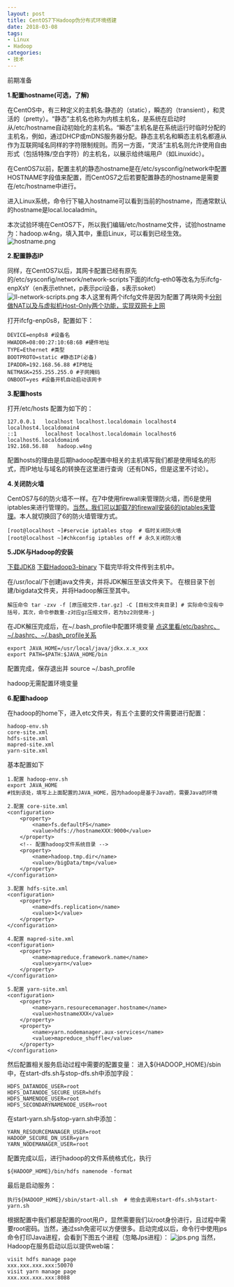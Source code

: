 ```yaml
---
layout: post
title: CentOS7下Hadoop伪分布式环境搭建
date: 2018-03-08
tags: 
- Linux
- Hadoop
categories: 
- 技术
---
```


<!-- more -->

前期准备

**1.配置hostname(可选，了解)**

在CentOS中，有三种定义的主机名:静态的（static），瞬态的（transient），和灵活的（pretty）。“静态”主机名也称为内核主机名，是系统在启动时从/etc/hostname自动初始化的主机名。“瞬态”主机名是在系统运行时临时分配的主机名，例如，通过DHCP或mDNS服务器分配。静态主机名和瞬态主机名都遵从作为互联网域名同样的字符限制规则。而另一方面，“灵活”主机名则允许使用自由形式（包括特殊/空白字符）的主机名，以展示给终端用户（如Linuxidc）。

在CentOS7以前，配置主机的静态hostname是在/etc/sysconfig/network中配置HOSTNAME字段值来配置，而CentOS7之后若要配置静态的hostname是需要在/etc/hostname中进行。

进入Linux系统，命令行下输入hostname可以看到当前的hostname，而通常默认的hostname是local.localadmin。

本次试验环境在CentOS7下，所以我们编辑/etc/hostname文件，试验hostname为：hadoop.w4ng，填入其中，重启Linux，可以看到已经生效。
![hostname.png](https://res.zhen.wang/images/post/2018-03-08-hadoop-install/hostname.png)

**2.配置静态IP**

同样，在CentOS7以后，其网卡配置已经有原先的/etc/sysconfig/network/network-scripts下面的ifcfg-eth0等改名为乐ifcfg-enpXsY（en表示ethnet，p表示pci设备，s表示soket）
![ll-network-scripts.png](https://res.zhen.wang/images/post/2018-03-08-hadoop-install/ll-network-scripts.png)
本人这里有两个ifcfg文件是因为配置了两块网卡[分别做NAT以及与虚拟机Host-Only两个功能，实现双网卡上网](http://blog.csdn.net/wangshfa/article/details/8813505)

打开ifcfg-enp0s8，配置如下：
```shell
DEVICE=enp0s8 #设备名
HWADDR=08:00:27:10:6B:6B #硬件地址
TYPE=Ethernet #类型
BOOTPROTO=static #静态IP(必备)
IPADDR=192.168.56.88 #IP地址
NETMASK=255.255.255.0 #子网掩码
ONBOOT=yes #设备开机自动启动该网卡
```
**3.配置hosts**

打开/etc/hosts
配置为如下的：
```shell
127.0.0.1   localhost localhost.localdomain localhost4 localhost4.localdomain4
::1         localhost localhost.localdomain localhost6 localhost6.localdomain6
192.168.56.88   hadoop.w4ng
```
配置hosts的理由是后期hadoop配置中相关的主机填写我们都是使用域名的形式，而IP地址与域名的转换在这里进行查询（还有DNS，但是这里不讨论）。

**4.关闭防火墙**

CentOS7与6的防火墙不一样。在7中使用firewall来管理防火墙，而6是使用iptables来进行管理的。[当然，我们可以卸载7的firewall安装6的iptables来管理](https://www.cnblogs.com/silent2012/archive/2015/07/28/4682770.html)。本人就切换回了6的防火墙管理方式。
```shell
[root@localhost ~]#servcie iptables stop  # 临时关闭防火墙
[root@localhost ~]#chkconfig iptables off # 永久关闭防火墙
```
**5.JDK与Hadoop的安装**

[下载JDK8](http://www.oracle.com/technetwork/java/javase/downloads/index.html)
[下载Hadoop3-binary](http://hadoop.apache.org/releases.html)
下载完毕将文件传到主机中。

在/usr/local/下创建java文件夹，并将JDK解压至该文件夹下。
在根目录下创建/bigdata文件夹，并将Hadoop解压至其中。
```shell
解压命令 tar -zxv -f [原压缩文件.tar.gz] -C [目标文件夹目录] # 实际命令没有中括号，其次，命令参数重-z对应gz压缩文件，若为bz2则使用-j
```
在JDK解压完成后，在~/.bash_profile中配置环境变量 [点这里看/etc/bashrc、~/.bashrc、~/.bash_profile关系](http://blog.csdn.net/field_yang/article/details/51087178)
```shell
export JAVA_HOME=/usr/local/java/jdkx.x.x_xxx
export PATH=$PATH:$JAVA_HOME/bin
```
配置完成，保存退出并 source ~/.bash_profile

hadoop无需配置环境变量

**6.配置hadoop**

在hadoop的home下，进入etc文件夹，有五个主要的文件需要进行配置：
```
hadoop-env.sh
core-site.xml
hdfs-site.xml
mapred-site.xml
yarn-site.xml
```
基本配置如下
```
1.配置 hadoop-env.sh
export JAVA_HOME
#找到该处，填写上上面配置的JAVA_HOME，因为hadoop是基于Java的，需要Java的环境

2.配置 core-site.xml
<configuration>
    <property>
        <name>fs.defaultFS</name>
        <value>hdfs://hostnameXXX:9000</value>
    </property>
    <!-- 配置hadoop文件系统目录 -->
    <property>
        <name>hadoop.tmp.dir</name>
        <value>/bigData/tmp</value>
    </property>
</configuration>

3.配置 hdfs-site.xml
<configuration>
    <property>
        <name>dfs.replication</name>
        <value>1</value>
    </property>
</configuration>

4.配置 mapred-site.xml
<configuration>
    <property>
        <name>mapreduce.framework.name</name>
        <value>yarn</value>
    </property>
</configuration>

5.配置 yarn-site.xml
<configuration>
    <property>
        <name>yarn.resourecemanager.hostname</name>
        <value>hostnameXXX</value>
    </property>
    <property>
        <name>yarn.nodemanager.aux-services</name>
        <value>mapreduce_shuffle</value>
    </property>
</configuration>
```
然后配置相关服务启动过程中需要的配置变量：
进入${HADOOP_HOME}/sbin中，在start-dfs.sh与stop-dfs.sh中添加字段：
```
HDFS_DATANODE_USER=root
HDFS_DATANODE_SECURE_USER=hdfs
HDFS_NAMENODE_USER=root
HDFS_SECONDARYNAMENODE_USER=root
```
在start-yarn.sh与stop-yarn.sh中添加：
```
YARN_RESOURCEMANAGER_USER=root
HADOOP_SECURE_DN_USER=yarn
YARN_NODEMANAGER_USER=root
```

配置完成以后，进行hadoop的文件系统格式化，执行
```
${HADOOP_HOME}/bin/hdfs namenode -format
```
最后是启动服务：
```
执行${HADOOP_HOME}/sbin/start-all.sh  # 他会去调用start-dfs.sh与start-yarn.sh
```

根据配置中我们都是配置的root用户，显然需要我们以root身份进行，且过程中需要root密码。当然，通过ssh免密可以方便很多。启动完成以后，命令行中使用jps命令打印Java进程，会看到下图五个进程（忽略Jps进程）：
![jps.png](https://res.zhen.wang/images/post/2018-03-08-hadoop-install/jps.png)
当然，Hadoop在服务启动以后以提供web端：
```
visit hdfs manage page
xxx.xxx.xxx.xxx:50070
visit yarn manage page
xxx.xxx.xxx.xxx:8088
```

